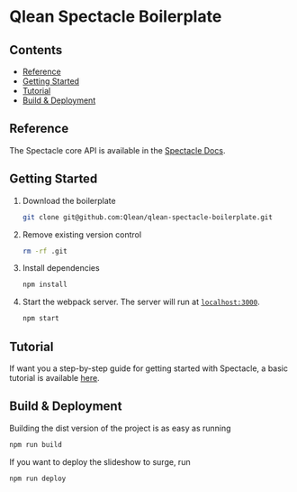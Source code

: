 # Qlean Spectacle Boilerplate

## Contents

- [Reference](#reference)
- [Getting Started](#getting-started)
- [Tutorial](#tutorial)
- [Build & Deployment](#build-deployment)

## Reference

The Spectacle core API is available in the [Spectacle Docs](https://github.com/FormidableLabs/spectacle/blob/master/README.md).

## Getting Started

1. Download the boilerplate

   ```sh
   git clone git@github.com:Qlean/qlean-spectacle-boilerplate.git
   ```

2. Remove existing version control

   ```sh
   rm -rf .git
   ```

3. Install dependencies

   ```sh
   npm install
   ```

4. Start the webpack server. The server will run at [`localhost:3000`](http://localhost:3000).

   ```sh
   npm start
   ```

## Tutorial

If want you a step-by-step guide for getting started with Spectacle, a basic tutorial is available [here](https://github.com/FormidableLabs/spectacle/blob/master/docs/tutorial.md).

## Build & Deployment

Building the dist version of the project is as easy as running

```sh
npm run build
```

If you want to deploy the slideshow to surge, run

```sh
npm run deploy
```
